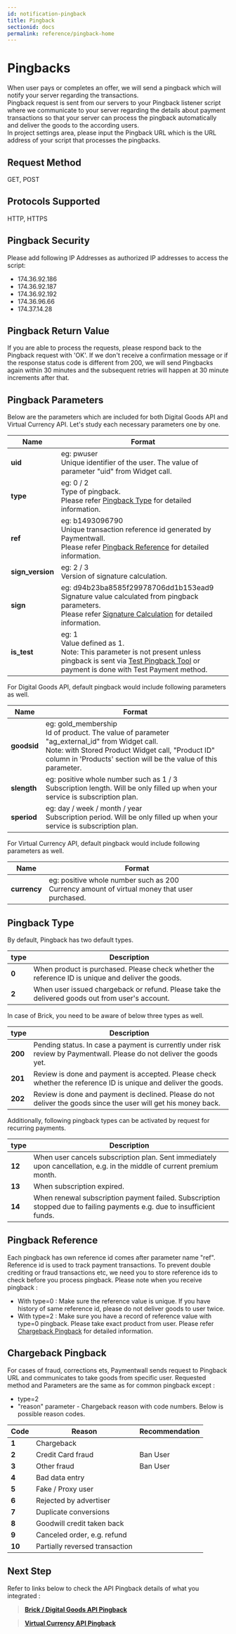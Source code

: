 ```yaml
---
id: notification-pingback
title: Pingback
sectionid: docs
permalink: reference/pingback-home
---
```


# Pingbacks
When user pays or completes an offer, we will send a pingback which will notify your server regarding the transactions.
<br>
Pingback request is sent from our servers to your Pingback listener script 
where we communicate to your server regarding the details about payment transactions 
so that your server can process the pingback automatically and deliver the goods to the according users.
<br>
In project settings area, please input the Pingback URL which is the URL address of your script that processes the pingbacks.

## Request Method
GET, POST

## Protocols Supported
HTTP, HTTPS

## Pingback Security

Please add following IP Addresses as authorized IP addresses to access the script:
- 174.36.92.186
- 174.36.92.187
- 174.36.92.192
- 174.36.96.66
- 174.37.14.28

## Pingback Return Value
If you are able to process the requests, please respond back to the Pingback request with 'OK'.
If we don't receive a confirmation message or if the response status code is different from 200, 
we will send Pingbacks again within 30 minutes and the subsequent retries will happen at 30 minute increments after that.

## Pingback Parameters
Below are the parameters which are included for both Digital Goods API and Virtual Currency API.
Let's study each necessary parameters one by one.

| Name | Format|
|---|---|
|**uid**|eg: pwuser <br>Unique identifier of the user. The value of parameter "uid" from Widget call.|
|**type**|eg: 0 / 2 <br>Type of pingback.<br>Please refer [Pingback Type](#pingback-type) for detailed information.|
|**ref**|eg: b1493096790 <br>Unique transaction reference id generated by Paymentwall.<br>Please refer [Pingback Reference](#pingback-reference) for detailed information.|
|**sign_version**|eg: 2 / 3 <br>Version of signature calculation.|
|**sign**|eg: d94b23ba8585f29978706dd1b153ead9 <br>Signature value calculated from pingback parameters.<br>Please refer [Signature Calculation](/reference/signature-calculation) for detailed information.|
|**is_test**|eg: 1 <br>Value defined as 1. <br>Note: This parameter is not present unless pingback is sent via [Test Pingback Tool](/pingback-test-tool) or payment is done with Test Payment method.|

For Digital Goods API, default pingback would include following parameters as well.

| Name | Format|
|---|---|
|**goodsid**|eg: gold_membership <br>Id of product. The value of parameter "ag_external_id" from Widget call. <br>Note: with Stored Product Widget call, "Product ID" column in 'Products' section will be the value of this parameter.|
|**slength**|eg: positive whole number such as 1 / 3 <br>Subscription length. Will be only filled up when your service is subscription plan.|
|**speriod**|eg: day / week / month / year <br>Subscription period. Will be only filled up when your service is subscription plan.|

For Virtual Currency API, default pingback would include following parameters as well.

| Name | Format|
|---|---|
|**currency**|eg: positive whole number such as 200 <br>Currency amount of virtual money that user purchased.|

## Pingback Type 

By default, Pingback has two default types.

| type | Description |
|---|---|
|**0**| When product is purchased. Please check whether the reference ID is unique and deliver the goods.|
|**2**| When user issued chargeback or refund. Please take the delivered goods out from user's account.|

In case of Brick, you need to be aware of below three types as well.

| type | Description |
|---|---|
|**200**| Pending status. In case a payment is currently under risk review by Paymentwall. Please do not deliver the goods yet.|
|**201**| Review is done and payment is accepted. Please check whether the reference ID is unique and deliver the goods.|
|**202**| Review is done and payment is declined. Please do not deliver the goods since the user will get his money back.|

Additionally, following pingback types can be activated by request for recurring payments.

| type | Description |
|---|---|
|**12**| When user cancels subscription plan. Sent immediately upon cancellation, e.g. in the middle of current premium month.|
|**13**| When subscription expired.|
|**14**| When renewal subscription payment failed. Subscription stopped due to failing payments e.g. due to insufficient funds.|

## Pingback Reference 

Each pingback has own reference id comes after parameter name "ref".<br>
Reference id is used to track payment transactions.
To prevent double crediting or fraud transactions etc, we need you to store reference ids to check before you process pingback.
Please note when you receive pingback :
- With type=0 : Make sure the reference value is unique. If you have history of same reference id, please do not deliver goods to user twice.
- With type=2 : Make sure you have a record of reference value with type=0 pingback. Please take exact product from user. Please refer [Chargeback Pingback](#chargeback-pingback) for detailed information.

## Chargeback Pingback

For cases of fraud, corrections ets, Paymentwall sends request to Pingback URL and communicates to take goods from specific user.
Requested method and Parameters are the same as for common pingback except :
- type=2
- "reason" parameter - Chargeback reason with code numbers. Below is possible reason codes.

| Code | Reason | Recommendation |
|---|---|---|
|**1**|Chargeback| |
|**2**|Credit Card fraud|Ban User|
|**3**|Other fraud|Ban User|
|**4**|Bad data entry| |
|**5**|Fake / Proxy user| |
|**6**|Rejected by advertiser| |
|**7**|Duplicate conversions| |
|**8**|Goodwill credit taken back| |
|**9**|Canceled order, e.g. refund| |
|**10**|Partially reversed transaction| |

## Next Step

Refer to links below to check the API Pingback details of what you integrated :

> **[Brick / Digital Goods API Pingback](/reference/pingback/dg)**

> **[Virtual Currency API Pingback](/reference/pingback/vc)**
